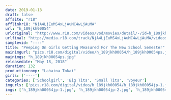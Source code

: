 ```yaml
---
date: 2019-01-13
draft: false
affsite: "r18"
afflinkr18: "NjA4LjEuMS4xLjAuMC4wLjAuMA"
url: "h_189jkh00054"
urloriginal: "http://www.r18.com/videos/vod/movies/detail/-/id=h_189jkh00054"
urlfinal: "http://media.r18.com/track/NjA4LjEuMS4xLjAuMC4wLjAuMA/videos/vod/movies/detail/-/id=h_189jkh00054"
samplevid: "----"
title: "Peeping On Girls Getting Measured For The New School Semester"
mainimgurl: "pics.r18.com/digital/video/h_189jkh00054/h_189jkh00054ps.jpg"
mainimgs: "h_189jkh00054ps.jpg"
releasedate: "May 18, 2018"
duration: 132
productioncomp: "Lahaina Tokai"
girls: ['----']
categories: ['Schoolgirl', 'Big Tits', 'Small Tits', 'Voyeur']
imgurls: ['pics.r18.com/digital/video/h_189jkh00054/h_189jkh00054jp-1.jpg', 'pics.r18.com/digital/video/h_189jkh00054/h_189jkh00054jp-2.jpg', 'pics.r18.com/digital/video/h_189jkh00054/h_189jkh00054jp-3.jpg', 'pics.r18.com/digital/video/h_189jkh00054/h_189jkh00054jp-4.jpg', 'pics.r18.com/digital/video/h_189jkh00054/h_189jkh00054jp-5.jpg', 'pics.r18.com/digital/video/h_189jkh00054/h_189jkh00054jp-6.jpg', 'pics.r18.com/digital/video/h_189jkh00054/h_189jkh00054jp-7.jpg', 'pics.r18.com/digital/video/h_189jkh00054/h_189jkh00054jp-8.jpg', 'pics.r18.com/digital/video/h_189jkh00054/h_189jkh00054jp-9.jpg', 'pics.r18.com/digital/video/h_189jkh00054/h_189jkh00054jp-10.jpg', 'pics.r18.com/digital/video/h_189jkh00054/h_189jkh00054jp-11.jpg', 'pics.r18.com/digital/video/h_189jkh00054/h_189jkh00054jp-12.jpg', 'pics.r18.com/digital/video/h_189jkh00054/h_189jkh00054jp-13.jpg', 'pics.r18.com/digital/video/h_189jkh00054/h_189jkh00054jp-14.jpg', 'pics.r18.com/digital/video/h_189jkh00054/h_189jkh00054jp-15.jpg', 'pics.r18.com/digital/video/h_189jkh00054/h_189jkh00054jp-16.jpg', 'pics.r18.com/digital/video/h_189jkh00054/h_189jkh00054jp-17.jpg', 'pics.r18.com/digital/video/h_189jkh00054/h_189jkh00054jp-18.jpg', 'pics.r18.com/digital/video/h_189jkh00054/h_189jkh00054jp-19.jpg', 'pics.r18.com/digital/video/h_189jkh00054/h_189jkh00054jp-20.jpg']
imgs: ['h_189jkh00054jp-1.jpg', 'h_189jkh00054jp-2.jpg', 'h_189jkh00054jp-3.jpg', 'h_189jkh00054jp-4.jpg', 'h_189jkh00054jp-5.jpg', 'h_189jkh00054jp-6.jpg', 'h_189jkh00054jp-7.jpg', 'h_189jkh00054jp-8.jpg', 'h_189jkh00054jp-9.jpg', 'h_189jkh00054jp-10.jpg', 'h_189jkh00054jp-11.jpg', 'h_189jkh00054jp-12.jpg', 'h_189jkh00054jp-13.jpg', 'h_189jkh00054jp-14.jpg', 'h_189jkh00054jp-15.jpg', 'h_189jkh00054jp-16.jpg', 'h_189jkh00054jp-17.jpg', 'h_189jkh00054jp-18.jpg', 'h_189jkh00054jp-19.jpg', 'h_189jkh00054jp-20.jpg']
---
```

